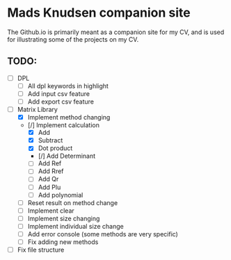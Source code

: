 # Mads Knudsen companion site
The Github.io is primarily meant as a companion site for my CV, and is used for illustrating some of the projects on my CV.

## TODO:
- [ ] DPL
    - [ ] All dpl keywords in highlight
    - [ ] Add input csv feature
    - [ ] Add export csv feature
- [ ] Matrix Library
    - [X] Implement method changing
    - [/] Implement calculation
        - [X] Add
        - [X] Subtract
        - [X] Dot product
        - [/] Add Determinant
        - [ ] Add Ref
        - [ ] Add Rref
        - [ ] Add Qr
        - [ ] Add Plu
        - [ ] Add polynomial
    - [ ] Reset result on method change
    - [ ] Implement clear
    - [ ] Implement size changing
    - [ ] Implement individual size change
    - [ ] Add error console (some methods are very specific)
    - [ ] Fix adding new methods
- [ ] Fix file structure
